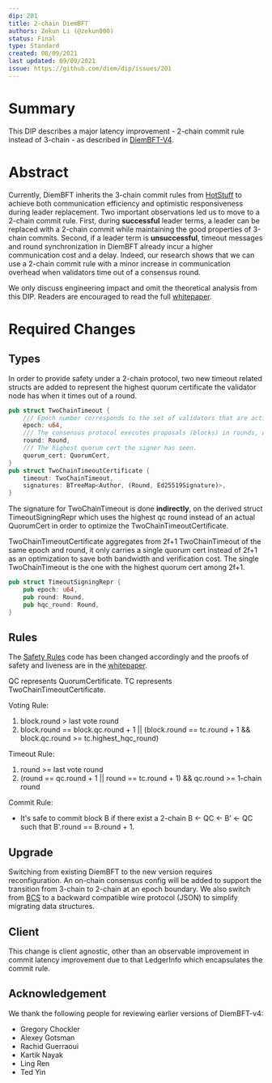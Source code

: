 ```yaml
---
dip: 201
title: 2-chain DiemBFT
authors: Zekun Li (@zekun000)
status: Final
type: Standard
created: 08/09/2021
last updated: 09/09/2021
issue: https://github.com/diem/dip/issues/201
---
```


# Summary

This DIP describes a major latency improvement - 2-chain commit rule instead of 3-chain - as described in  [DiemBFT-V4](https://developers.diem.com/papers/diem-consensus-state-machine-replication-in-the-diem-blockchain/2021-08-17.pdf).

# Abstract

Currently, DiemBFT inherits the 3-chain commit rules from [HotStuff](https://dl.acm.org/doi/pdf/10.1145/3293611.3331591) to achieve both communication efficiency and optimistic responsiveness during leader replacement. Two important observations led us to move to a 2-chain commit rule. First, during **successful** leader terms, a leader can be replaced with a 2-chain commit while maintaining the good properties of 3-chain commits. Second, if a leader term is **unsuccessful**, timeout messages and round synchronization in DiemBFT already incur a higher communication cost and a delay. Indeed, our research shows that we can use a 2-chain commit rule with a minor increase in communication overhead when validators time out of a consensus round.

We only discuss engineering impact and omit the theoretical analysis from this DIP. Readers are encouraged to read the full [whitepaper](https://developers.diem.com/papers/diem-consensus-state-machine-replication-in-the-diem-blockchain/2021-08-17.pdf).

# Required Changes

## Types
In order to provide safety under a 2-chain protocol, two new timeout related structs are added to represent the highest quorum certificate the validator node has when it times out of a round.

```rust
pub struct TwoChainTimeout {
    /// Epoch number corresponds to the set of validators that are active for this round.
    epoch: u64,
    /// The consensus protocol executes proposals (blocks) in rounds, which monotonically increase per epoch.
    round: Round,
    /// The highest quorum cert the signer has seen.
    quorum_cert: QuorumCert,
}
pub struct TwoChainTimeoutCertificate {
    timeout: TwoChainTimeout,
    signatures: BTreeMap<Author, (Round, Ed25519Signature)>,
}
```

The signature for TwoChainTimeout is done **indirectly**, on the derived struct TimeoutSigningRepr which uses the highest qc round instead of an actual QuorumCert
in order to optimize the TwoChainTimeoutCertificate.

TwoChainTimeoutCertificate aggregates from 2f+1 TwoChainTimeout of the same epoch and round, it only carries a single quorum cert instead of 2f+1 as an optimization to save both bandwidth and verification cost.
The single TwoChainTimeout is the one with the highest quorum cert among 2f+1.
```rust
pub struct TimeoutSigningRepr {
    pub epoch: u64,
    pub round: Round,
    pub hqc_round: Round,
}
```

## Rules
The [Safety Rules](https://github.com/diem/diem/tree/main/consensus/safety-rules) code has been changed accordingly and the proofs of safety and liveness are in the [whitepaper](https://developers.diem.com/papers/diem-consensus-state-machine-replication-in-the-diem-blockchain/2021-08-17.pdf).

QC represents QuorumCertificate. TC represents TwoChainTimeoutCertificate.

Voting Rule:
1. block.round > last vote round
2. block.round == block.qc.round + 1 || (block.round == tc.round + 1 && block.qc.round >= tc.highest_hqc_round)

Timeout Rule:
1. round >= last vote round
2. (round == qc.round + 1 || round == tc.round + 1) && qc.round >= 1-chain round

Commit Rule:
 - It's safe to commit block B if there exist a 2-chain B <- QC <- B' <- QC  such that B'.round == B.round + 1.

## Upgrade
Switching from existing DiemBFT to the new version requires reconfiguration. An on-chain consensus config will be added to support the transition from 3-chain to 2-chain at an epoch boundary. 
We also switch from [BCS](https://github.com/diem/bcs) to a backward compatible wire protocol (JSON) to simplify migrating data structures.

## Client

This change is client agnostic, other than an observable improvement in commit latency improvement due to that LedgerInfo which encapsulates the commit rule.

## Acknowledgement

We thank the following people for reviewing earlier versions of DiemBFT-v4:
- Gregory Chockler
- Alexey Gotsman
- Rachid Guerraoui
- Kartik Nayak
- Ling Ren
- Ted Yin